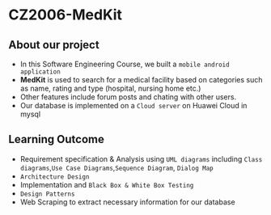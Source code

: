 # CZ2006-MedKit

## About our project
- In this Software Engineering Course, we built a ``mobile android application``
- **MedKit** is used to search for a medical facility based on categories such as name, rating and type (hospital, nursing home etc.)
- Other features include forum posts and chating with other users.
- Our database is implemented on a ``Cloud server`` on Huawei Cloud in mysql  


## Learning Outcome
- Requirement specification & Analysis using ``UML diagrams`` including ``Class diagrams``,``Use Case Diagrams``,``Sequence Diagram``, ``Dialog Map``
- ``Architecture Design``
- Implementation and ``Black Box & White Box Testing``
- ``Design Patterns``
- Web Scraping to extract necessary information for our database

